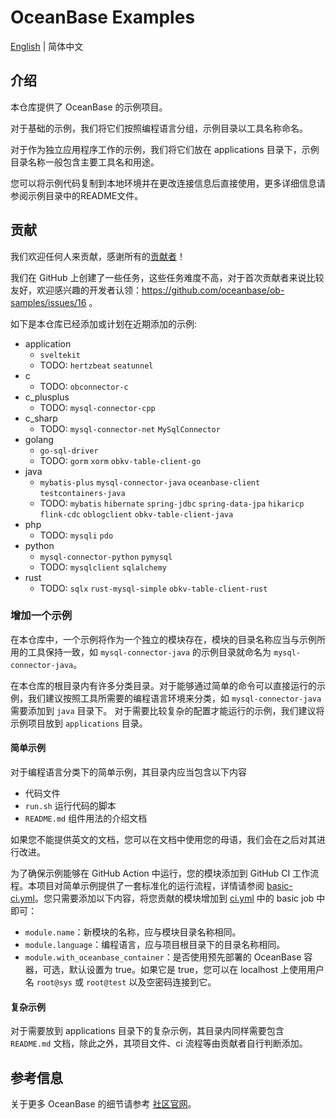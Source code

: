 # OceanBase Examples

[English](README.md) | 简体中文

## 介绍

本仓库提供了 OceanBase 的示例项目。

对于基础的示例，我们将它们按照编程语言分组，示例目录以工具名称命名。

对于作为独立应用程序工作的示例，我们将它们放在 applications 目录下，示例目录名称一般包含主要工具名和用途。

您可以将示例代码复制到本地环境并在更改连接信息后直接使用，更多详细信息请参阅示例目录中的README文件。

## 贡献

我们欢迎任何人来贡献，感谢所有的[贡献者](https://github.com/oceanbase/ob-samples/graphs/contributors)！

我们在 GitHub 上创建了一些任务，这些任务难度不高，对于首次贡献者来说比较友好，欢迎感兴趣的开发者认领：https://github.com/oceanbase/ob-samples/issues/16 。

如下是本仓库已经添加或计划在近期添加的示例:

- application
  - `sveltekit`
  - TODO: `hertzbeat` `seatunnel`
- c
  - TODO: `obconnector-c`
- c_plusplus
  - TODO: `mysql-connector-cpp`
- c_sharp
  - TODO: `mysql-connector-net` `MySqlConnector`
- golang
  - `go-sql-driver`
  - TODO: `gorm` `xorm` `obkv-table-client-go`
- java
  - `mybatis-plus` `mysql-connector-java` `oceanbase-client` `testcontainers-java`
  - TODO: `mybatis` `hibernate` `spring-jdbc` `spring-data-jpa` `hikaricp` `flink-cdc` `oblogclient` `obkv-table-client-java`
- php
  - TODO: `mysqli` `pdo`
- python
  - `mysql-connector-python` `pymysql`
  - TODO: `mysqlclient` `sqlalchemy`
- rust
  - TODO: `sqlx` `rust-mysql-simple` `obkv-table-client-rust`

### 增加一个示例

在本仓库中，一个示例将作为一个独立的模块存在，模块的目录名称应当与示例所用的工具保持一致，如 `mysql-connector-java` 的示例目录就命名为 `mysql-connector-java`。

在本仓库的根目录内有许多分类目录。对于能够通过简单的命令可以直接运行的示例，我们建议按照工具所需要的编程语言环境来分类，如 `mysql-connector-java` 需要添加到 `java` 目录下。 对于需要比较复杂的配置才能运行的示例，我们建议将示例项目放到 `applications` 目录。

#### 简单示例

对于编程语言分类下的简单示例，其目录内应当包含以下内容

- 代码文件
- `run.sh` 运行代码的脚本
- `README.md` 组件用法的介绍文档

如果您不能提供英文的文档，您可以在文档中使用您的母语，我们会在之后对其进行改进。

为了确保示例能够在 GitHub Action 中运行，您的模块添加到 GitHub CI 工作流程。本项目对简单示例提供了一套标准化的运行流程，详情请参阅 [basic-ci.yml](./.github/workflows/basic-ci.yml)。您只需要添加以下内容，将您贡献的模块增加到 [ci.yml](./.github/workflows/ci.yml) 中的 basic job 中即可：

- `module.name`：新模块的名称，应与模块目录名称相同。
- `module.language`：编程语言，应与项目根目录下的目录名称相同。
- `module.with_oceanbase_container`：是否使用预先部署的 OceanBase 容器，可选，默认设置为 true。如果它是 true，您可以在 localhost 上使用用户名 `root@sys` 或 `root@test` 以及空密码连接到它。

#### 复杂示例

对于需要放到 applications 目录下的复杂示例，其目录内同样需要包含 `README.md` 文档，除此之外，其项目文件、ci 流程等由贡献者自行判断添加。

## 参考信息

关于更多 OceanBase 的细节请参考 [社区官网](https://open.oceanbase.com)。
